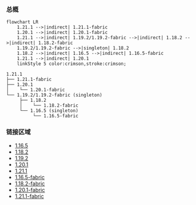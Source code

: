 ### 总概

```mermaid
flowchart LR
    1.21.1 -->|indirect| 1.21.1-fabric
    1.20.1 -->|indirect| 1.20.1-fabric
    1.21.1 -->|indirect| 1.19.2/1.19.2-fabric -->|indirect| 1.18.2 -->|indirect| 1.18.2-fabric
    1.19.2/1.19.2-fabric -->|singleton| 1.18.2
    1.18.2 -->|indirect| 1.16.5 -->|indirect| 1.16.5-fabric
    1.21.1 -->|indirect| 1.20.1
    linkStyle 5 color:crimson,stroke:crimson;
```

```
1.21.1
├── 1.21.1-fabric
├── 1.20.1
│    └── 1.20.1-fabric
└── 1.19.2/1.19.2-fabric (singleton)
     ├── 1.18.2
     │    └── 1.18.2-fabric
     └── 1.16.5 (singleton)
          └── 1.16.5-fabric
```

### 链接区域

- [1.16.5](/projects/1.16/assets/macaws-furniture/mcwfurnitures)
- [1.18.2](/projects/1.18/assets/macaws-furniture/mcwfurnitures)
- [1.19.2](/projects/1.19/assets/macaws-furniture/mcwfurnitures)
- [1.20.1](/projects/1.20/assets/macaws-furniture/mcwfurnitures)
- [1.21.1](/projects/1.21/assets/macaws-furniture/mcwfurnitures)
- [1.16.5-fabric](/projects/1.16-fabric/assets/macaws-furniture/mcwfurnitures)
- [1.18.2-fabric](/projects/1.18-fabric/assets/macaws-furniture/mcwfurnitures)
- [1.20.1-fabric](/projects/1.20-fabric/assets/macaws-furniture/mcwfurnitures)
- [1.21.1-fabric](/projects/1.21-fabric/assets/macaws-furniture/mcwfurnitures)